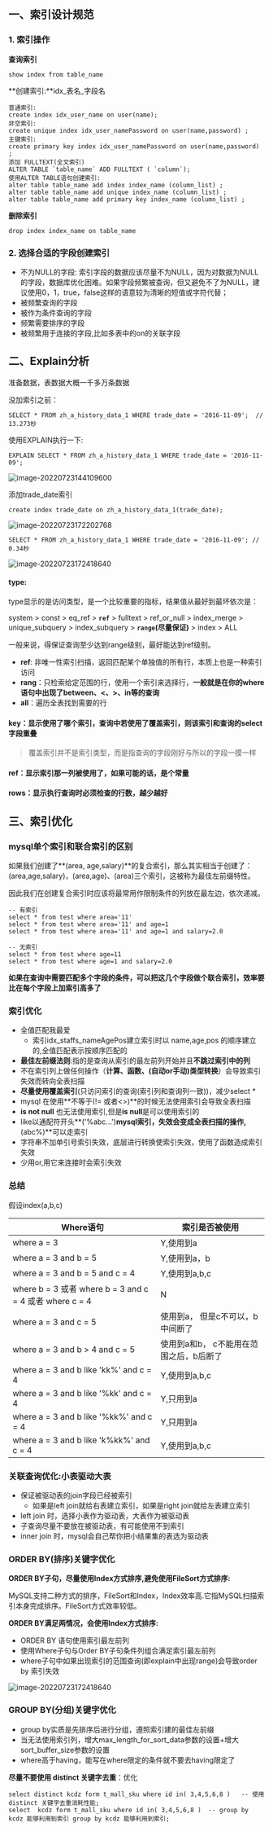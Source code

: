 ## 一、索引设计规范

### 1. 索引操作

**查询索引**

```mysql
show index from table_name
```

**创建索引:**idx_表名_字段名

```mysql
普通索引:
create index idx_user_name on user(name);
非空索引:
create unique index idx_user_namePassword on user(name,password) ;
主键索引:
create primary key index idx_user_namePassword on user(name,password) ;
添加 FULLTEXT(全文索引)
ALTER TABLE `table_name` ADD FULLTEXT ( `column`);
使用ALTER TABLE语句创建索引:
alter table table_name add index index_name (column_list) ;
alter table table_name add unique index_name (column_list) ;
alter table table_name add primary key index_name (column_list) ;
```

**删除索引**

```mysql
drop index index_name on table_name
```

### 2. 选择合适的字段创建索引

- 不为NULL的字段: 索引字段的数据应该尽量不为NULL，因为对数据为NULL的字段，数据库优化困难。如果字段频繁被查询，但又避免不了为NULL，建议使用0，1，true，false这样的语意较为清晰的短值或字符代替；
- 被频繁查询的字段
- 被作为条件查询的字段
- 频繁需要排序的字段
- 被频繁用于连接的字段,比如多表中的on的关联字段

## 二、Explain分析

准备数据，表数据大概一千多万条数据

没加索引之前：

```mysql
SELECT * FROM zh_a_history_data_1 WHERE trade_date = '2016-11-09';  // 13.273秒
```

使用EXPLAIN执行一下:

```mysql
EXPLAIN SELECT * FROM zh_a_history_data_1 WHERE trade_date = '2016-11-09';
```

![image-20220723144109600](../../../assets/img/explain-01.png)

添加trade_date索引

```mysql
create index trade_date on zh_a_history_data_1(trade_date);
```

![image-20220723172202768](../../../assets/img/mysql-02.png)

```mysql
SELECT * FROM zh_a_history_data_1 WHERE trade_date = '2016-11-09'; // 0.34秒
```

![image-20220723172418640](../../../assets/img/mysql-03.png)

#### type:

type显示的是访问类型，是一个比较重要的指标，结果值从最好到最坏依次是：

system > const > eq_ref > **`ref`** > fulltext > ref_or_null > index_merge > unique_subquery > index_subquery > **`range`(尽量保证)** > index > ALL 

一般来说，得保证查询至少达到range级别，最好能达到ref级别。

- **ref**: 非唯一性索引扫描，返回匹配某个单独值的所有行，本质上也是一种索引访问
- **rang**：只检索给定范围的行，使用一个索引来选择行，**一般就是在你的where语句中出现了between、<、>、in等的查询**
- **all**：遍历全表找到需要的行

#### key：显示使用了哪个索引，查询中若使用了覆盖索引，则该索引和查询的select字段重叠

> 覆盖索引并不是索引类型，而是指查询的字段刚好与所以的字段一摸一样

#### ref：显示索引那一列被使用了，如果可能的话，是个常量

#### rows：显示执行查询时必须检查的行数，越少越好

## 三、索引优化

### mysql单个索引和联合索引的区别

如果我们创建了**(area, age,salary)**的复合索引，那么其实相当于创建了：(area,age,salary)，(area,age)、(area)三个索引，这被称为最佳左前缀特性。

因此我们在创建复合索引时应该将最常用作限制条件的列放在最左边，依次递减。

```mysql
-- 有索引
select * from test where area='11'
select * from test where area='11' and age=1
select * from test where area='11' and age=1 and salary=2.0
```

```mysql
-- 无索引
select * from test where age=11
select * from test where age=1 and salary=2.0
```

**如果在查询中需要匹配多个字段的条件，可以把这几个字段做个联合索引，效率要比在每个字段上加索引高多了**

### 索引优化

- 全值匹配我最爱
  - 索引idx_staffs_nameAgePos建立索引时以 name,age,pos 的顺序建立的,全值匹配表示按顺序匹配的
- **最佳左前缀法则**:指的是查询从索引的最左前列开始并且**不跳过索引中的列**
- 不在索引列上做任何操作（**计算、函数、(自动or手动)类型转换**）会导致索引失效而转向全表扫描
- **尽量使用覆盖索引**(只访问索引的查询(索引列和查询列一致))，减少select *
- mysql 在使用**不等于(!= 或者<>)**的时候无法使用索引会导致全表扫描
- **is not null** 也无法使用索引,但是**is null**是可以使用索引的
- like以通配符开头**('%abc...')**mysql索引，失效会变成全表扫描的操作,**(abc%)**可以走索引
- 字符串不加单引号索引失效，底层进行转换使索引失效，使用了函数造成索引失效
- 少用or,用它来连接时会索引失效

### 总结

假设index(a,b,c)

| Where语句                                                | 索引是否被使用                          |
| -------------------------------------------------------- | --------------------------------------- |
| where a = 3                                              | Y,使用到a                               |
| where a = 3 and b = 5                                    | Y,使用到a，b                            |
| where a = 3 and b = 5 and c = 4                          | Y,使用到a,b,c                           |
| where b = 3 或者 where b = 3 and c = 4  或者 where c = 4 | N                                       |
| where a = 3 and c = 5                                    | 使用到a， 但是c不可以，b中间断了        |
| where a = 3 and b > 4 and c = 5                          | 使用到a和b， c不能用在范围之后，b后断了 |
| where a = 3 and b like 'kk%' and c = 4                   | Y,使用到a,b,c                           |
| where a = 3 and b like '%kk' and c = 4                   | Y,只用到a                               |
| where a = 3 and b like '%kk%' and c = 4                  | Y,只用到a                               |
| where a = 3 and b like 'k%kk%' and c = 4                 | Y,使用到a,b,c                           |

### 关联查询优化:小表驱动大表

- 保证被驱动表的join字段已经被索引
  - 如果是left join就给右表建立索引，如果是right join就给左表建立索引
- left join 时，选择小表作为驱动表，大表作为被驱动表
- 子查询尽量不要放在被驱动表，有可能使用不到索引
- inner join 时，mysql会自己帮你把小结果集的表选为驱动表

### ORDER BY(排序)关键字优化

**ORDER BY子句，尽量使用Index方式排序,避免使用FileSort方式排序:**

MySQL支持二种方式的排序，FileSort和Index，Index效率高.它指MySQL扫描索引本身完成排序。FileSort方式效率较低。

**ORDER BY满足两情况，会使用Index方式排序:**

- ORDER BY 语句使用索引最左前列
- 使用Where子句与Order BY子句条件列组合满足索引最左前列
- where子句中如果出现索引的范围查询(即explain中出现range)会导致order by 索引失效

![image-20220723172418640](../../../assets/img/mysql-06.png)

### GROUP BY(分组)关键字优化

- group by实质是先排序后进行分组，遵照索引建的最佳左前缀
- 当无法使用索引列，增大max_length_for_sort_data参数的设置+增大sort_buffer_size参数的设置
- where高于having，能写在where限定的条件就不要去having限定了

**尽量不要使用 distinct 关键字去重**：优化

```mysql
select distinct kcdz form t_mall_sku where id in( 3,4,5,6,8 )   -- 使用 distinct 关键字去重消耗性能;
select  kcdz form t_mall_sku where id in( 3,4,5,6,8 )  -- group by kcdz 能够利用到索引 group by kcdz 能够利用到索引;
```







